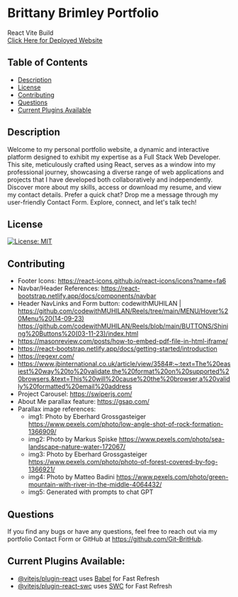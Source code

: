 # Brittany Brimley Portfolio
React Vite Build</br>
[Click Here for Deployed Website](https://brittany-brimley-portfolio.netlify.app/)

## Table of Contents
* [Description](#description)
* [License](#license)
* [Contributing](#contributing)
* [Questions](#questions)
* [Current Plugins Available](#current-plugins-available)


## Description
Welcome to my personal portfolio website, a dynamic and interactive platform designed to exhibit my expertise as a Full Stack Web Developer. This site, meticulously crafted using React, serves as a window into my professional journey, showcasing a diverse range of web applications and projects that I have developed both collaboratively and independently.
</br>
Discover more about my skills, access or download my resume, and view my contact details. Prefer a quick chat? Drop me a message through my user-friendly Contact Form. Explore, connect, and let's talk tech!

## License
[![License: MIT](https://img.shields.io/badge/License-MIT-aqua.svg)](https://opensource.org/licenses/MIT)

## Contributing
* Footer Icons: https://react-icons.github.io/react-icons/icons?name=fa6
* Navbar/Header References: https://react-bootstrap.netlify.app/docs/components/navbar
* Header NavLinks and Form button: codewithMUHILAN | https://github.com/codewithMUHILAN/Reels/tree/main/MENU/Hover%20Menu%20(14-09-23) </br> https://github.com/codewithMUHILAN/Reels/blob/main/BUTTONS/Shining%20Buttons%20(03-11-23)/index.html
* https://masonreview.com/posts/how-to-embed-pdf-file-in-html-iframe/
* https://react-bootstrap.netlify.app/docs/getting-started/introduction
* https://regexr.com/
* https://www.jbinternational.co.uk/article/view/3584#:~:text=The%20easiest%20way%20to%20validate,the%20format%20on%20supported%20browsers.&text=This%20will%20cause%20the%20browser,a%20validly%20formatted%20email%20address
* Project Carousel: https://swiperjs.com/
* About Me parallax feature: https://gsap.com/
* Parallax image references:
    - img1: Photo by Eberhard Grossgasteiger https://www.pexels.com/photo/low-angle-shot-of-rock-formation-1366909/
    - img2: Photo by Markus Spiske https://www.pexels.com/photo/sea-landscape-nature-water-172067/
    - img3: Photo by Eberhard Grossgasteiger https://www.pexels.com/photo/photo-of-forest-covered-by-fog-1366921/
    - img4: Photo by Matteo Badini https://www.pexels.com/photo/green-mountain-with-river-in-the-middle-4064432/
    - img5: Generated with prompts to chat GPT

## Questions
If you find any bugs or have any questions, feel free to reach out via my portfolio Contact Form or GitHub at https://github.com/Git-BritHub.

## Current Plugins Available:
- [@vitejs/plugin-react](https://github.com/vitejs/vite-plugin-react/blob/main/packages/plugin-react/README.md) uses [Babel](https://babeljs.io/) for Fast Refresh
- [@vitejs/plugin-react-swc](https://github.com/vitejs/vite-plugin-react-swc) uses [SWC](https://swc.rs/) for Fast Refresh

